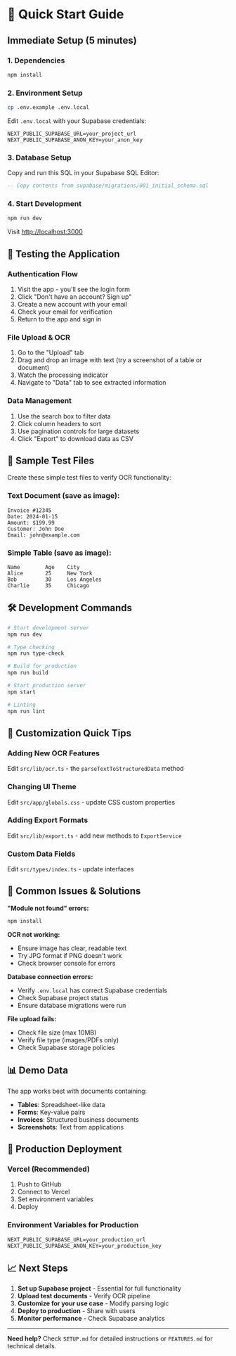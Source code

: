 # 🚀 Quick Start Guide

## Immediate Setup (5 minutes)

### 1. Dependencies
```bash
npm install
```

### 2. Environment Setup
```bash
cp .env.example .env.local
```

Edit `.env.local` with your Supabase credentials:
```env
NEXT_PUBLIC_SUPABASE_URL=your_project_url
NEXT_PUBLIC_SUPABASE_ANON_KEY=your_anon_key
```

### 3. Database Setup
Copy and run this SQL in your Supabase SQL Editor:

```sql
-- Copy contents from supabase/migrations/001_initial_schema.sql
```

### 4. Start Development
```bash
npm run dev
```

Visit [http://localhost:3000](http://localhost:3000)

## 🧪 Testing the Application

### Authentication Flow
1. Visit the app - you'll see the login form
2. Click "Don't have an account? Sign up"
3. Create a new account with your email
4. Check your email for verification
5. Return to the app and sign in

### File Upload & OCR
1. Go to the "Upload" tab
2. Drag and drop an image with text (try a screenshot of a table or document)
3. Watch the processing indicator
4. Navigate to "Data" tab to see extracted information

### Data Management
1. Use the search box to filter data
2. Click column headers to sort
3. Use pagination controls for large datasets
4. Click "Export" to download data as CSV

## 📁 Sample Test Files

Create these simple test files to verify OCR functionality:

### Text Document (save as image):
```
Invoice #12345
Date: 2024-01-15
Amount: $199.99
Customer: John Doe
Email: john@example.com
```

### Simple Table (save as image):
```
Name        Age    City
Alice       25     New York
Bob         30     Los Angeles
Charlie     35     Chicago
```

## 🛠️ Development Commands

```bash
# Start development server
npm run dev

# Type checking
npm run type-check

# Build for production
npm run build

# Start production server
npm start

# Linting
npm run lint
```

## 🔧 Customization Quick Tips

### Adding New OCR Features
Edit `src/lib/ocr.ts` - the `parseTextToStructuredData` method

### Changing UI Theme
Edit `src/app/globals.css` - update CSS custom properties

### Adding Export Formats
Edit `src/lib/export.ts` - add new methods to `ExportService`

### Custom Data Fields
Edit `src/types/index.ts` - update interfaces

## 🐛 Common Issues & Solutions

**"Module not found" errors:**
```bash
npm install
```

**OCR not working:**
- Ensure image has clear, readable text
- Try JPG format if PNG doesn't work
- Check browser console for errors

**Database connection errors:**
- Verify `.env.local` has correct Supabase credentials
- Check Supabase project status
- Ensure database migrations were run

**File upload fails:**
- Check file size (max 10MB)
- Verify file type (images/PDFs only)
- Check Supabase storage policies

## 📊 Demo Data

The app works best with documents containing:
- **Tables**: Spreadsheet-like data
- **Forms**: Key-value pairs
- **Invoices**: Structured business documents
- **Screenshots**: Text from applications

## 🌟 Production Deployment

### Vercel (Recommended)
1. Push to GitHub
2. Connect to Vercel
3. Set environment variables
4. Deploy

### Environment Variables for Production
```env
NEXT_PUBLIC_SUPABASE_URL=your_production_url
NEXT_PUBLIC_SUPABASE_ANON_KEY=your_production_key
```

## 📈 Next Steps

1. **Set up Supabase project** - Essential for full functionality
2. **Upload test documents** - Verify OCR pipeline
3. **Customize for your use case** - Modify parsing logic
4. **Deploy to production** - Share with users
5. **Monitor performance** - Check Supabase analytics

---

**Need help?** Check `SETUP.md` for detailed instructions or `FEATURES.md` for technical details.

